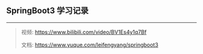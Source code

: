 ## SpringBoot3 学习记录

___

> 视频: https://www.bilibili.com/video/BV1Es4y1q7Bf
>
>文档: https://www.yuque.com/leifengyang/springboot3
